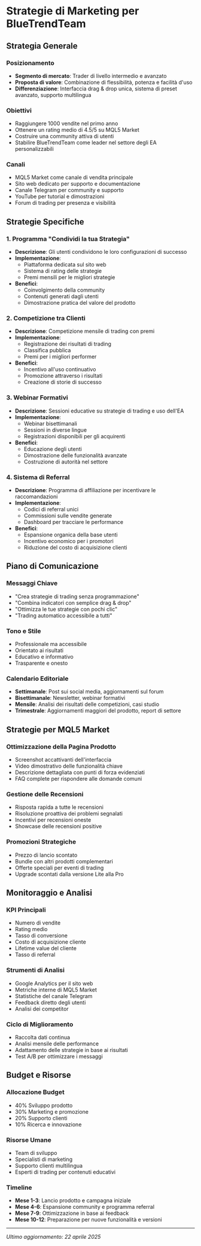 # Strategie di Marketing per BlueTrendTeam

## Strategia Generale

### Posizionamento
- **Segmento di mercato**: Trader di livello intermedio e avanzato
- **Proposta di valore**: Combinazione di flessibilità, potenza e facilità d'uso
- **Differenziazione**: Interfaccia drag & drop unica, sistema di preset avanzato, supporto multilingua

### Obiettivi
- Raggiungere 1000 vendite nel primo anno
- Ottenere un rating medio di 4.5/5 su MQL5 Market
- Costruire una community attiva di utenti
- Stabilire BlueTrendTeam come leader nel settore degli EA personalizzabili

### Canali
- MQL5 Market come canale di vendita principale
- Sito web dedicato per supporto e documentazione
- Canale Telegram per community e supporto
- YouTube per tutorial e dimostrazioni
- Forum di trading per presenza e visibilità

## Strategie Specifiche

### 1. Programma "Condividi la tua Strategia"
- **Descrizione**: Gli utenti condividono le loro configurazioni di successo
- **Implementazione**:
  - Piattaforma dedicata sul sito web
  - Sistema di rating delle strategie
  - Premi mensili per le migliori strategie
- **Benefici**:
  - Coinvolgimento della community
  - Contenuti generati dagli utenti
  - Dimostrazione pratica del valore del prodotto

### 2. Competizione tra Clienti
- **Descrizione**: Competizione mensile di trading con premi
- **Implementazione**:
  - Registrazione dei risultati di trading
  - Classifica pubblica
  - Premi per i migliori performer
- **Benefici**:
  - Incentivo all'uso continuativo
  - Promozione attraverso i risultati
  - Creazione di storie di successo

### 3. Webinar Formativi
- **Descrizione**: Sessioni educative su strategie di trading e uso dell'EA
- **Implementazione**:
  - Webinar bisettimanali
  - Sessioni in diverse lingue
  - Registrazioni disponibili per gli acquirenti
- **Benefici**:
  - Educazione degli utenti
  - Dimostrazione delle funzionalità avanzate
  - Costruzione di autorità nel settore

### 4. Sistema di Referral
- **Descrizione**: Programma di affiliazione per incentivare le raccomandazioni
- **Implementazione**:
  - Codici di referral unici
  - Commissioni sulle vendite generate
  - Dashboard per tracciare le performance
- **Benefici**:
  - Espansione organica della base utenti
  - Incentivo economico per i promotori
  - Riduzione del costo di acquisizione clienti

## Piano di Comunicazione

### Messaggi Chiave
- "Crea strategie di trading senza programmazione"
- "Combina indicatori con semplice drag & drop"
- "Ottimizza le tue strategie con pochi clic"
- "Trading automatico accessibile a tutti"

### Tono e Stile
- Professionale ma accessibile
- Orientato ai risultati
- Educativo e informativo
- Trasparente e onesto

### Calendario Editoriale
- **Settimanale**: Post sui social media, aggiornamenti sul forum
- **Bisettimanale**: Newsletter, webinar formativi
- **Mensile**: Analisi dei risultati delle competizioni, casi studio
- **Trimestrale**: Aggiornamenti maggiori del prodotto, report di settore

## Strategie per MQL5 Market

### Ottimizzazione della Pagina Prodotto
- Screenshot accattivanti dell'interfaccia
- Video dimostrativo delle funzionalità chiave
- Descrizione dettagliata con punti di forza evidenziati
- FAQ complete per rispondere alle domande comuni

### Gestione delle Recensioni
- Risposta rapida a tutte le recensioni
- Risoluzione proattiva dei problemi segnalati
- Incentivi per recensioni oneste
- Showcase delle recensioni positive

### Promozioni Strategiche
- Prezzo di lancio scontato
- Bundle con altri prodotti complementari
- Offerte speciali per eventi di trading
- Upgrade scontati dalla versione Lite alla Pro

## Monitoraggio e Analisi

### KPI Principali
- Numero di vendite
- Rating medio
- Tasso di conversione
- Costo di acquisizione cliente
- Lifetime value del cliente
- Tasso di referral

### Strumenti di Analisi
- Google Analytics per il sito web
- Metriche interne di MQL5 Market
- Statistiche del canale Telegram
- Feedback diretto degli utenti
- Analisi dei competitor

### Ciclo di Miglioramento
- Raccolta dati continua
- Analisi mensile delle performance
- Adattamento delle strategie in base ai risultati
- Test A/B per ottimizzare i messaggi

## Budget e Risorse

### Allocazione Budget
- 40% Sviluppo prodotto
- 30% Marketing e promozione
- 20% Supporto clienti
- 10% Ricerca e innovazione

### Risorse Umane
- Team di sviluppo
- Specialisti di marketing
- Supporto clienti multilingua
- Esperti di trading per contenuti educativi

### Timeline
- **Mese 1-3**: Lancio prodotto e campagna iniziale
- **Mese 4-6**: Espansione community e programma referral
- **Mese 7-9**: Ottimizzazione in base ai feedback
- **Mese 10-12**: Preparazione per nuove funzionalità e versioni

---

*Ultimo aggiornamento: 22 aprile 2025*
